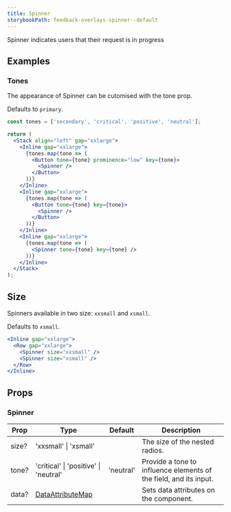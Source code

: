 ```yaml
---
title: Spinner
storybookPath: feedback-overlays-spinner--default
---
```


Spinner indicates users that their request is in progress

## Examples

### Tones

The appearance of Spinner can be cutomised with the tone prop.

Defaults to `primary`.

```jsx live
const tones = ['secondary', 'critical', 'positive', 'neutral'];

return (
  <Stack align="left" gap="xxlarge">
    <Inline gap="xxlarge">
      {tones.map(tone => (
        <Button tone={tone} prominence="low" key={tone}>
          <Spinner />
        </Button>
      ))}
    </Inline>
    <Inline gap="xxlarge">
      {tones.map(tone => (
        <Button tone={tone} key={tone}>
          <Spinner />
        </Button>
      ))}
    </Inline>
    <Inline gap="xxlarge">
      {tones.map(tone => (
        <Spinner tone={tone} key={tone} />
      ))}
    </Inline>
  </Stack>
);
```

## Size

Spinners available in two size: `xxsmall` and `xsmall`.

Defaults to `xsmall`.

```jsx live
<Inline gap="xxlarge">
  <Row gap="xxlarge">
    <Spinner size="xxsmall" />
    <Spinner size="xsmall" />
  </Row>
</Inline>
```

## Props

### Spinner

| Prop  | Type                                   | Default   | Description                                                       |
| ----- | -------------------------------------- | --------- | ----------------------------------------------------------------- |
| size? | 'xxsmall' \| 'xsmall'                  |           | The size of the nested radios.                                    |
| tone? | 'critical' \| 'positive' \| 'neutral'  | 'neutral' | Provide a tone to influence elements of the field, and its input. |
| data? | [DataAttributeMap][data-attribute-map] |           | Sets data attributes on the component.                            |

[data-attribute-map]:
  https://github.com/brighte-labs/spark-web/blob/e7f6f4285b4cfd876312cc89fbdd094039aa239a/packages/utils/src/internal/buildDataAttributes.ts#L1
